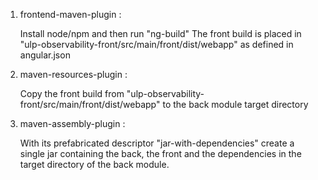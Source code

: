 1) frontend-maven-plugin :

	Install node/npm and then run "ng-build"
	The front build is placed in "ulp-observability-front/src/main/front/dist/webapp" as defined in angular.json


2) maven-resources-plugin :

	Copy the front build from "ulp-observability-front/src/main/front/dist/webapp" to the back module target directory


3) maven-assembly-plugin :

	With its prefabricated descriptor "jar-with-dependencies" create a single jar containing the back, the front and the dependencies 	in the target directory of the back module.
